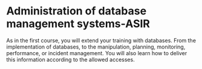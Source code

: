 # Administration of database management systems-ASIR
 As in the first course, you will extend your training with databases. From the implementation of databases, to the manipulation, planning, monitoring, performance, or incident management. You will also learn how to deliver this information according to the allowed accesses.
